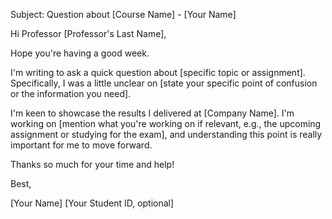 Subject: Question about [Course Name] - [Your Name]

Hi Professor [Professor's Last Name],

Hope you're having a good week.

I'm writing to ask a quick question about [specific topic or assignment]. Specifically, I was a little unclear on [state your specific point of confusion or the information you need].

I'm keen to showcase the results I delivered at [Company Name]. I'm working on [mention what you're working on if relevant, e.g., the upcoming assignment or studying for the exam], and understanding this point is really important for me to move forward.

Thanks so much for your time and help!

Best,

[Your Name]
[Your Student ID, optional]